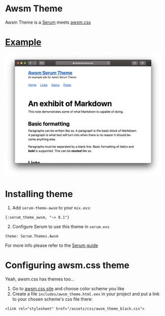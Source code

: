 # Awsm Theme
Awsm Theme is a [Serum](https://github.com/Dalgona/Serum) meets [awsm.css](https://github.com/igoradamenko/awsm.css)

# [Example](https://distantprovince.by/awsm_example/)
![Example](serum_example.png)

# Installing theme
1. Add `serum-theme-awsm` to your `mix.exs`:
```
{:serum_theme_awsm, "~> 0.1"}
```
2. Configure Serum to use this theme in `serum.exs`
```
theme: Serum.Themes.Awsm
```
For more info please refer to the [Serum guide](https://dalgona.github.io/Serum/getting-started.html)

# Configuring awsm.css theme
Yeah, awsm.css has themes too...
1. Go to [awsm.css site](https://igoradamenko.github.io/awsm.css/) and choose color scheme you like
2. Create a file `includes/awsm_theme.html.eex` in your project and put a link to your chosen scheme's css file there:
```
<link rel="stylesheet" href="/assets/css/awsm_theme_black.css">
```